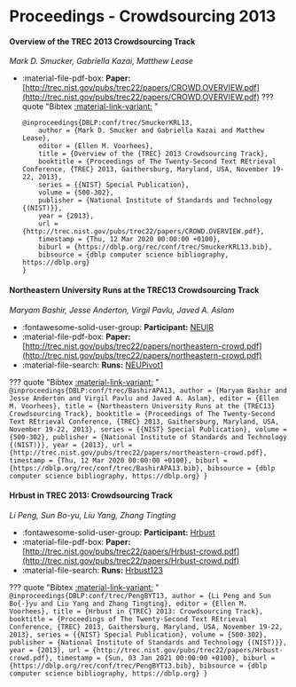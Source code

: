 # Proceedings - Crowdsourcing 2013 

#### Overview of the TREC 2013 Crowdsourcing Track

_Mark D. Smucker, Gabriella Kazai, Matthew Lease_

- :material-file-pdf-box: **Paper:** [http://trec.nist.gov/pubs/trec22/papers/CROWD.OVERVIEW.pdf](http://trec.nist.gov/pubs/trec22/papers/CROWD.OVERVIEW.pdf)
??? quote "Bibtex [:material-link-variant:](https://dblp.org/rec/conf/trec/SmuckerKRL13.bib) "
	```
	@inproceedings{DBLP:conf/trec/SmuckerKRL13,
		author = {Mark D. Smucker and Gabriella Kazai and Matthew Lease},
		editor = {Ellen M. Voorhees},
		title = {Overview of the {TREC} 2013 Crowdsourcing Track},
		booktitle = {Proceedings of The Twenty-Second Text REtrieval Conference, {TREC} 2013, Gaithersburg, Maryland, USA, November 19-22, 2013},
		series = {{NIST} Special Publication},
		volume = {500-302},
		publisher = {National Institute of Standards and Technology {(NIST)}},
		year = {2013},
		url = {http://trec.nist.gov/pubs/trec22/papers/CROWD.OVERVIEW.pdf},
		timestamp = {Thu, 12 Mar 2020 00:00:00 +0100},
		biburl = {https://dblp.org/rec/conf/trec/SmuckerKRL13.bib},
		bibsource = {dblp computer science bibliography, https://dblp.org}
	}
	```

#### Northeastern University Runs at the TREC13 Crowdsourcing Track

_Maryam Bashir, Jesse Anderton, Virgil Pavlu, Javed A. Aslam_

- :fontawesome-solid-user-group: **Participant:** [NEUIR](./participants.md#neuir)
- :material-file-pdf-box: **Paper:** [http://trec.nist.gov/pubs/trec22/papers/northeastern-crowd.pdf](http://trec.nist.gov/pubs/trec22/papers/northeastern-crowd.pdf)
- :material-file-search: **Runs:** [NEUPivot1](./runs.md#neupivot1)

??? quote "Bibtex [:material-link-variant:](https://dblp.org/rec/conf/trec/BashirAPA13.bib) "
	```
	@inproceedings{DBLP:conf/trec/BashirAPA13,
		author = {Maryam Bashir and Jesse Anderton and Virgil Pavlu and Javed A. Aslam},
		editor = {Ellen M. Voorhees},
		title = {Northeastern University Runs at the {TREC13} Crowdsourcing Track},
		booktitle = {Proceedings of The Twenty-Second Text REtrieval Conference, {TREC} 2013, Gaithersburg, Maryland, USA, November 19-22, 2013},
		series = {{NIST} Special Publication},
		volume = {500-302},
		publisher = {National Institute of Standards and Technology {(NIST)}},
		year = {2013},
		url = {http://trec.nist.gov/pubs/trec22/papers/northeastern-crowd.pdf},
		timestamp = {Thu, 12 Mar 2020 00:00:00 +0100},
		biburl = {https://dblp.org/rec/conf/trec/BashirAPA13.bib},
		bibsource = {dblp computer science bibliography, https://dblp.org}
	}
	```

#### Hrbust in TREC 2013: Crowdsourcing Track

_Li Peng, Sun Bo-yu, Liu Yang, Zhang Tingting_

- :fontawesome-solid-user-group: **Participant:** [Hrbust](./participants.md#hrbust)
- :material-file-pdf-box: **Paper:** [http://trec.nist.gov/pubs/trec22/papers/Hrbust-crowd.pdf](http://trec.nist.gov/pubs/trec22/papers/Hrbust-crowd.pdf)
- :material-file-search: **Runs:** [Hrbust123](./runs.md#hrbust123)

??? quote "Bibtex [:material-link-variant:](https://dblp.org/rec/conf/trec/PengBYT13.bib) "
	```
	@inproceedings{DBLP:conf/trec/PengBYT13,
		author = {Li Peng and Sun Bo{-}yu and Liu Yang and Zhang Tingting},
		editor = {Ellen M. Voorhees},
		title = {Hrbust in {TREC} 2013: Crowdsourcing Track},
		booktitle = {Proceedings of The Twenty-Second Text REtrieval Conference, {TREC} 2013, Gaithersburg, Maryland, USA, November 19-22, 2013},
		series = {{NIST} Special Publication},
		volume = {500-302},
		publisher = {National Institute of Standards and Technology {(NIST)}},
		year = {2013},
		url = {http://trec.nist.gov/pubs/trec22/papers/Hrbust-crowd.pdf},
		timestamp = {Sun, 03 Jan 2021 00:00:00 +0100},
		biburl = {https://dblp.org/rec/conf/trec/PengBYT13.bib},
		bibsource = {dblp computer science bibliography, https://dblp.org}
	}
	```

